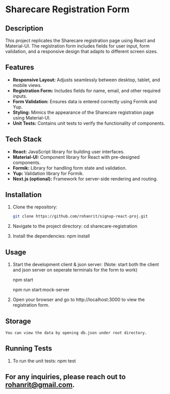 # Sharecare Registration Form

## Description

This project replicates the Sharecare registration page using React and Material-UI. The registration form includes fields for user input, form validation, and a responsive design that adapts to different screen sizes.

## Features

- **Responsive Layout:** Adjusts seamlessly between desktop, tablet, and mobile views.
- **Registration Form:** Includes fields for name, email, and other required inputs.
- **Form Validation:** Ensures data is entered correctly using Formik and Yup.
- **Styling:** Mimics the appearance of the Sharecare registration page using Material-UI.
- **Unit Tests:** Contains unit tests to verify the functionality of components.

## Tech Stack

- **React:** JavaScript library for building user interfaces.
- **Material-UI:** Component library for React with pre-designed components.
- **Formik:** Library for handling form state and validation.
- **Yup:** Validation library for Formik.
- **Next.js (optional):** Framework for server-side rendering and routing.

## Installation

1. Clone the repository:

   ```bash
   git clone https://github.com/rohanrit/signup-react-proj.git

   ```

2. Navigate to the project directory:
   cd sharecare-registration

3. Install the dependencies:
   npm install

## Usage

1.  Start the development client & json server: (Note: start both the client and json server on seperate terminals for the form to work)

    npm start

    npm run start:mock-server

2.  Open your browser and go to http://localhost:3000 to view the registration form.

## Storage

    You can view the data by opening db.json under root directory.

## Running Tests

1. To run the unit tests:
   npm test

## For any inquiries, please reach out to rohanrit@gmail.com.
